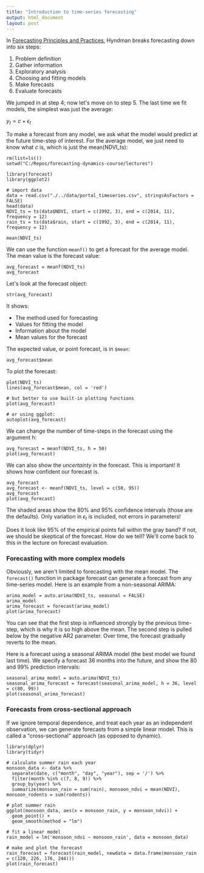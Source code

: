 ```yaml
---
title: "Introduction to time-series forecasting"
output: html_document
layout: post
---
```


In [Forecasting Principles and Practices](https://otexts.com/fpp2/), 
Hyndman breaks forecasting down into six steps:

1. Problem definition
2. Gather information
3. Exploratory analysis
4. Choosing and fitting models
5. Make forecasts
6. Evaluate forecasts

We jumped in at step 4; now let's move on to step 5.
The last time we fit models, the simplest was just the average:

$y_t = c + \epsilon_t$

To make a forecast from any model, we ask what the model would 
predict at the future time-step of interest. For the average model,
we just need to know what $c$ is, which is just the mean(NDVI_ts):

```
rm(list=ls())
setwd("C:/Repos/forecasting-dynamics-course/lectures")

library(forecast)
library(ggplot2)

# import data
data = read.csv("./../data/portal_timeseries.csv", stringsAsFactors = FALSE)
head(data)
NDVI_ts = ts(data$NDVI, start = c(1992, 3), end = c(2014, 11), frequency = 12)
rain_ts = ts(data$rain, start = c(1992, 3), end = c(2014, 11), frequency = 12)

mean(NDVI_ts)

```

We can use the function `meanf()` to get a forecast for the average model. 
The mean value is the forecast value:

```
avg_forecast = meanf(NDVI_ts)
avg_forecast
```

Let's look at the forecast object:
```
str(avg_forecast)
```

It shows:

* The method used for forecasting
* Values for fitting the model
* Information about the model
* Mean values for the forecast

The expected value, or point forecast, is in `$mean`:

```
avg_forecast$mean
```

To plot the forecast:

```
plot(NDVI_ts)
lines(avg_forecast$mean, col = 'red')

# but better to use built-in plotting functions
plot(avg_forecast)

# or using ggplot:
autoplot(avg_forecast)
```

We can change the number of time-steps in the forecast using the 
argument h:
```
avg_forecast = meanf(NDVI_ts, h = 50)
plot(avg_forecast)
```

We can also show the *uncertainty* in the forecast. This is important!
It shows how confident our forecast is.

```
avg_forecast
avg_forecast <- meanf(NDVI_ts, level = c(50, 95))
avg_forecast
plot(avg_forecast)
```

The shaded areas show the 80% and 95% confidence intervals (those 
are the defaults). Only variation in $\epsilon_t$ is included, not errors in parameters!

Does it look like 95% of the empirical points fall within the gray band?
If not, we should be skeptical of the forecast.
How do we tell? We'll come back to this in the lecture on forecast evaluation.

### Forecasting with more complex models

Obviously, we aren't limited to forecasting with the mean model. The
`forecast()` function in package forecast can generate a forecast
from any time-series model. Here is an example from a non-seasonal ARIMA:

```
arima_model = auto.arima(NDVI_ts, seasonal = FALSE)
arima_model
arima_forecast = forecast(arima_model)
plot(arima_forecast)
```

You can see that the first step is influenced strongly by the previous 
time-step, which is why it is so high above the mean. The second step 
is pulled below by the negative AR2 parameter. Over time, the forecast
gradually reverts to the mean.

Here is a forecast using a seasonal ARIMA model (the best model we found last time).
We specify a forecast 36 months into the future, and show the 80 and 99% 
prediction intervals:

```
seasonal_arima_model = auto.arima(NDVI_ts)
seasonal_arima_forecast = forecast(seasonal_arima_model, h = 36, level = c(80, 99))
plot(seasonal_arima_forecast)
```

### Forecasts from cross-sectional approach 

If we ignore temporal dependence, and treat each year as an independent observation,
we can generate forecasts from a simple linear model. This is called a 
"cross-sectional" approach (as opposed to dynamic).

```
library(dplyr)
library(tidyr)

# calculate summer rain each year
monsoon_data <- data %>%
  separate(date, c("month", "day", "year"), sep = '/') %>%
  filter(month %in% c(7, 8, 9)) %>%
  group_by(year) %>%
  summarize(monsoon_rain = sum(rain), monsoon_ndvi = mean(NDVI), monsoon_rodents = sum(rodents))

# plot summer rain
ggplot(monsoon_data, aes(x = monsoon_rain, y = monsoon_ndvi)) +
  geom_point() +
  geom_smooth(method = "lm")

# fit a linear model
rain_model = lm('monsoon_ndvi ~ monsoon_rain', data = monsoon_data)

# make and plot the forecast
rain_forecast = forecast(rain_model, newdata = data.frame(monsoon_rain = c(120, 226, 176, 244)))
plot(rain_forecast)
```
